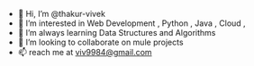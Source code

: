 - 👋 Hi, I’m @thakur-vivek
- 👀 I’m interested in Web Development , Python , Java , Cloud , 
- 🌱 I’m always learning Data Structures  and Algorithms
- 💞️ I’m looking to collaborate on mule projects
- 📫 reach me at viv9984@gmail.com

<!---
thakur-vivek/thakur-vivek is a ✨ special ✨ repository because its `README.md` (this file) appears on your GitHub profile.
You can click the Preview link to take a look at your changes.
--->
